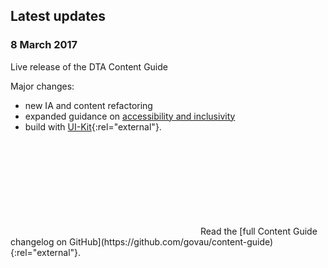## Latest updates

### 8 March 2017

Live release of the DTA Content Guide

Major changes:

- new IA and content refactoring
- expanded guidance on [accessibility and inclusivity](/accessibility-inclusivity)
- build with [UI-Kit](https://github.com/AusDTO/gov-au-ui-kit){:rel="external"}.

<p>
<svg class="icon-inline fa-github" role="img" title="GitHub icon" aria-labelledby="fa-github-alt-source">
<title id="fa-github-alt-source" lang="en">GitHub icon</title>
<use xlink:href="/assets/spritesheet.svg#fa-github"/>
</svg> Read the [full Content Guide changelog on GitHub](https://github.com/govau/content-guide){:rel="external"}.
</p>
